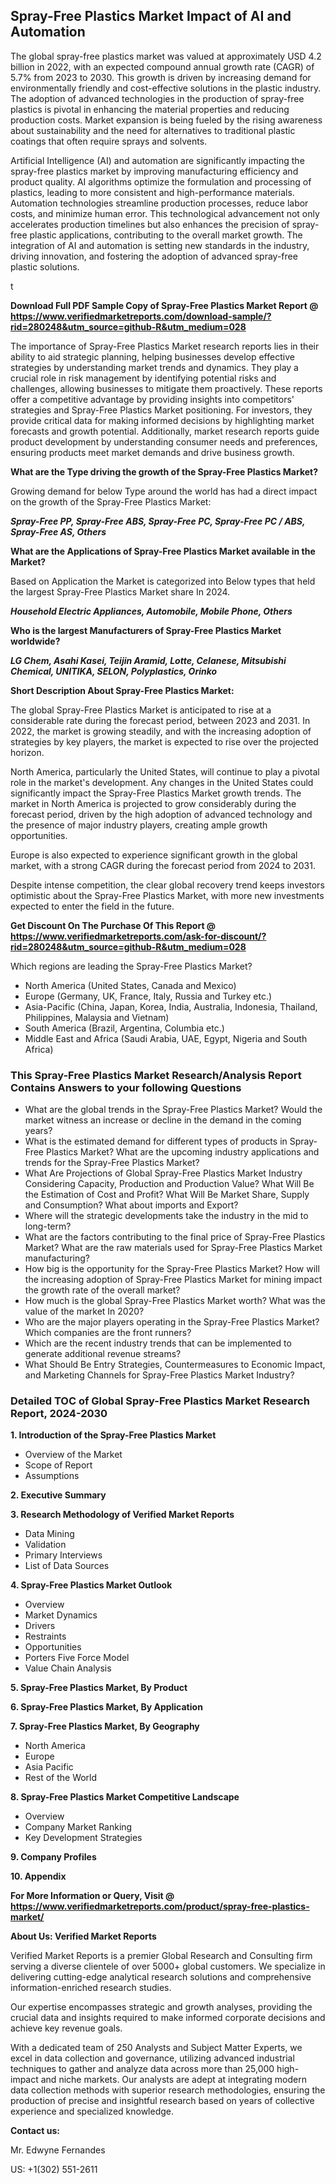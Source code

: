 <h2>Spray-Free Plastics Market Impact of AI and Automation</h2><p>The global spray-free plastics market was valued at approximately USD 4.2 billion in 2022, with an expected compound annual growth rate (CAGR) of 5.7% from 2023 to 2030. This growth is driven by increasing demand for environmentally friendly and cost-effective solutions in the plastic industry. The adoption of advanced technologies in the production of spray-free plastics is pivotal in enhancing the material properties and reducing production costs. Market expansion is being fueled by the rising awareness about sustainability and the need for alternatives to traditional plastic coatings that often require sprays and solvents.</p><p>Artificial Intelligence (AI) and automation are significantly impacting the spray-free plastics market by improving manufacturing efficiency and product quality. AI algorithms optimize the formulation and processing of plastics, leading to more consistent and high-performance materials. Automation technologies streamline production processes, reduce labor costs, and minimize human error. This technological advancement not only accelerates production timelines but also enhances the precision of spray-free plastic applications, contributing to the overall market growth. The integration of AI and automation is setting new standards in the industry, driving innovation, and fostering the adoption of advanced spray-free plastic solutions.</p>t</p><p id="" class=""><strong>Download Full PDF Sample Copy of Spray-Free Plastics Market Report @ <a href="https://www.verifiedmarketreports.com/download-sample/?rid=280248&utm_source=github-R&utm_medium=028" target="_blank">https://www.verifiedmarketreports.com/download-sample/?rid=280248&utm_source=github-R&utm_medium=028</a></strong></p><p>The importance of&nbsp;Spray-Free Plastics Market research reports lies in their ability to aid strategic planning, helping businesses develop effective strategies by understanding market trends and dynamics. They play a crucial role in risk management by identifying potential risks and challenges, allowing businesses to mitigate them proactively. These reports offer a competitive advantage by providing insights into competitors' strategies and Spray-Free Plastics Market positioning. For investors, they provide critical data for making informed decisions by highlighting market forecasts and growth potential. Additionally, market research reports guide product development by understanding consumer needs and preferences, ensuring products meet market demands and drive business growth.</p><p><strong>What are the&nbsp;Type driving the growth of the Spray-Free Plastics Market?</strong></p><p id="" class="">Growing demand for below Type around the world has had a direct impact on the growth of the Spray-Free Plastics Market:</p><em><strong>Spray-Free PP, Spray-Free ABS, Spray-Free PC, Spray-Free PC / ABS, Spray-Free AS, Others</strong></em></p><strong>What are the&nbsp;Applications&nbsp;of Spray-Free Plastics Market available in the Market?</strong></p><p id="" class="">Based on Application the Market is categorized into Below types that held the largest Spray-Free Plastics Market share In 2024.</p><em><strong>Household Electric Appliances, Automobile, Mobile Phone, Others</strong></em></p><strong>Who is the largest Manufacturers of Spray-Free Plastics Market worldwide?</strong></p><p><em><strong>LG Chem, Asahi Kasei, Teijin Aramid, Lotte, Celanese, Mitsubishi Chemical, UNITIKA, SELON, Polyplastics, Orinko</strong></em></p><p id="" class=""><strong>Short Description About Spray-Free Plastics Market:</strong></p><p>The global Spray-Free Plastics Market is anticipated to rise at a considerable rate during the forecast period, between 2023 and 2031. In 2022, the market is growing steadily, and with the increasing adoption of strategies by key players, the market is expected to rise over the projected horizon.</p><p>North America, particularly the United States, will continue to play a pivotal role in the market's development. Any changes in the United States could significantly impact the Spray-Free Plastics Market growth trends. The market in North America is projected to grow considerably during the forecast period, driven by the high adoption of advanced technology and the presence of major industry players, creating ample growth opportunities.</p><p>Europe is also expected to experience significant growth in the global market, with a strong CAGR during the forecast period from 2024 to 2031.</p><p>Despite intense competition, the clear global recovery trend keeps investors optimistic about the Spray-Free Plastics Market, with more new investments expected to enter the field in the future.</p><p id="" class=""><strong>Get Discount On The Purchase Of This Report @ <a href="https://www.verifiedmarketreports.com/ask-for-discount/?rid=280248&utm_source=github-R&utm_medium=028" target="_blank">https://www.verifiedmarketreports.com/ask-for-discount/?rid=280248&utm_source=github-R&utm_medium=028</a></strong></p>Which regions are leading the Spray-Free Plastics Market?</p><ul><li>North America (United States, Canada and Mexico)</li><li>Europe (Germany, UK, France, Italy, Russia and Turkey etc.)</li><li>Asia-Pacific (China, Japan, Korea, India, Australia, Indonesia, Thailand, Philippines, Malaysia and Vietnam)</li><li>South America (Brazil, Argentina, Columbia etc.)</li><li>Middle East and Africa (Saudi Arabia, UAE, Egypt, Nigeria and South Africa)</li></ul><h3 id="" class="">This Spray-Free Plastics Market Research/Analysis Report Contains Answers to your following Questions</h3><ul><li>What are the global trends in the Spray-Free Plastics Market? Would the market witness an increase or decline in the demand in the coming years?</li><li>What is the estimated demand for different types of products in Spray-Free Plastics Market? What are the upcoming industry applications and trends for the Spray-Free Plastics Market?</li><li>What Are Projections of Global Spray-Free Plastics Market Industry Considering Capacity, Production and Production Value? What Will Be the Estimation of Cost and Profit? What Will Be Market Share, Supply and Consumption? What about imports and Export?</li><li>Where will the strategic developments take the industry in the mid to long-term?</li><li>What are the factors contributing to the final price of Spray-Free Plastics Market? What are the raw materials used for Spray-Free Plastics Market manufacturing?</li><li>How big is the opportunity for the Spray-Free Plastics Market? How will the increasing adoption of Spray-Free Plastics Market for mining impact the growth rate of the overall market?</li><li>How much is the global Spray-Free Plastics Market worth? What was the value of the market In 2020?</li><li>Who are the major players operating in the Spray-Free Plastics Market? Which companies are the front runners?</li><li>Which are the recent industry trends that can be implemented to generate additional revenue streams?</li><li>What Should Be Entry Strategies, Countermeasures to Economic Impact, and Marketing Channels for Spray-Free Plastics Market Industry?</li></ul><h3 id="" class="">Detailed TOC of Global Spray-Free Plastics Market Research Report, 2024-2030</h3><p id="" class=""><strong>1. Introduction of the Spray-Free Plastics Market</strong></p><ul><li>Overview of the Market</li><li>Scope of Report</li><li>Assumptions</li></ul><p id="" class=""><strong>2. Executive Summary</strong></p><p id="" class=""><strong>3. Research Methodology of Verified Market Reports</strong></p><ul><li>Data Mining</li><li>Validation</li><li>Primary Interviews</li><li>List of Data Sources</li></ul><p id="" class=""><strong>4. Spray-Free Plastics Market Outlook</strong></p><ul><li>Overview</li><li>Market Dynamics</li><li>Drivers</li><li>Restraints</li><li>Opportunities</li><li>Porters Five Force Model</li><li>Value Chain Analysis</li></ul><p id="" class=""><strong>5. Spray-Free Plastics Market, By Product</strong></p><p id="" class=""><strong>6. Spray-Free Plastics Market, By Application</strong></p><p id="" class=""><strong>7. Spray-Free Plastics Market, By Geography</strong></p><ul><li>North America</li><li>Europe</li><li>Asia Pacific</li><li>Rest of the World</li></ul><p id="" class=""><strong>8. Spray-Free Plastics Market Competitive Landscape</strong></p><ul><li>Overview</li><li>Company Market Ranking</li><li>Key Development Strategies</li></ul><p id="" class=""><strong>9. Company Profiles</strong></p><p id="" class=""><strong>10. Appendix</strong></p><p id="" class=""><strong>For More Information or Query, Visit @ <a href="https://www.verifiedmarketreports.com/product/spray-free-plastics-market/" target="_blank">https://www.verifiedmarketreports.com/product/spray-free-plastics-market/</a></strong></p><p id="" class=""><strong>About Us: Verified Market Reports</strong></p><p id="" class="">Verified Market Reports is a premier Global Research and Consulting firm serving a diverse clientele of over 5000+ global customers. We specialize in delivering cutting-edge analytical research solutions and comprehensive information-enriched research studies.</p><p id="" class="">Our expertise encompasses strategic and growth analyses, providing the crucial data and insights required to make informed corporate decisions and achieve key revenue goals.</p><p id="" class="">With a dedicated team of 250 Analysts and Subject Matter Experts, we excel in data collection and governance, utilizing advanced industrial techniques to gather and analyze data across more than 25,000 high-impact and niche markets. Our analysts are adept at integrating modern data collection methods with superior research methodologies, ensuring the production of precise and insightful research based on years of collective experience and specialized knowledge.</p><p id="" class=""><strong>Contact us:</strong></p><p id="" class="">Mr. Edwyne Fernandes</p><p id="" class="">US: +1(302) 551-2611</p>